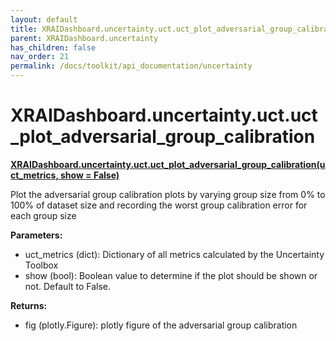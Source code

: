 ```yaml
---
layout: default
title: XRAIDashboard.uncertainty.uct.uct_plot_adversarial_group_calibration
parent: XRAIDashboard.uncertainty
has_children: false
nav_order: 21
permalink: /docs/toolkit/api_documentation/uncertainty
---
```


# XRAIDashboard.uncertainty.uct.uct_plot_adversarial_group_calibration
**[XRAIDashboard.uncertainty.uct.uct_plot_adversarial_group_calibration(uct_metrics, show = False)](https://github.com/gaberamolete/XRAIDashboard/blob/main/uncertainty/calibration.py)**


Plot the adversarial group calibration plots by varying group size from 0% to 100% of dataset size and recording the worst group calibration error for each group size


**Parameters:**
- uct_metrics (dict): Dictionary of all metrics calculated by the Uncertainty Toolbox
- show (bool): Boolean value to determine if the plot should be shown or not. Default to False.

**Returns:**
- fig (plotly.Figure): plotly figure of the adversarial group calibration

